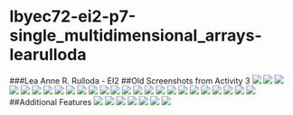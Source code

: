 # lbyec72-ei2-p7-single_multidimensional_arrays-learulloda
###Lea Anne R. Rulloda - EI2
##Old Screenshots from Activity 3
![](1.PNG)
![](3.PNG)
![](4.PNG)
![](5.PNG)
![](6.PNG)
![](7.PNG)
![](8.PNG)
![](9.PNG)
![](10.PNG)
![](11.PNG)
![](12.PNG)
![](13.PNG)
![](14.PNG)
![](15.PNG)
![](16.PNG)
![](17.PNG)
![](18.PNG)
![](19.PNG)
![](20.PNG)
![](21.png)
![](22.png)
![](23.PNG)
![](24.PNG)
![](25.PNG)
![](26.PNG)
##Additional Features
![](27.PNG)
![](28.PNG)
![](29.PNG)
![](30.PNG)
![](31.PNG)
![](32.PNG)
![](33.PNG)
